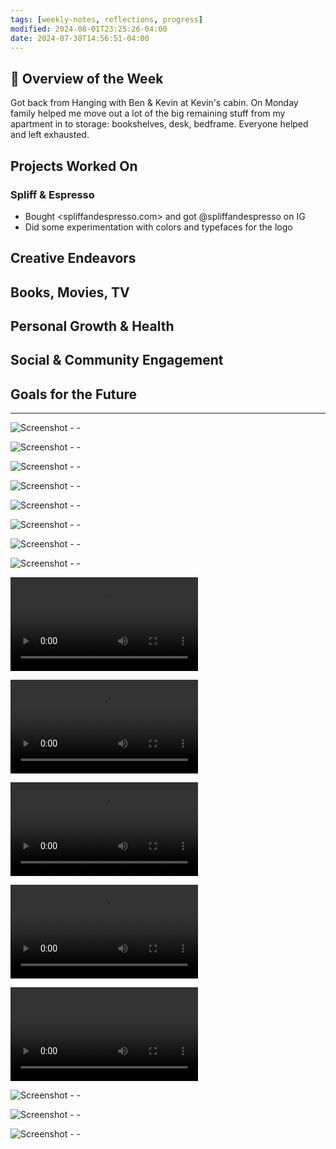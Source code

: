 ```yaml
---
tags: [weekly-notes, reflections, progress]
modified: 2024-08-01T23:25:26-04:00
date: 2024-07-30T14:56:51-04:00
---
```


## 🌟 Overview of the Week

Got back from Hanging with Ben & Kevin at Kevin's cabin. On Monday family helped me move out a lot of the big remaining stuff from my apartment in to storage: bookshelves, desk, bedframe. Everyone helped and left exhausted.

## Projects Worked On

### Spliff & Espresso
- Bought <spliffandespresso.com> and got @spliffandespresso on IG
- Did some experimentation with colors and typefaces for the logo

## Creative Endeavors


## Books, Movies, TV


## Personal Growth & Health


## Social & Community Engagement


## Goals for the Future
<!-- Set Specific, Measurable, Achievable, Relevant, and Time-bound goals or intentions for the upcoming week. -->

---

![Screenshot - - ](http://res.cloudinary.com/ejf/image/upload/v1722536061/Screenshot_2024-08-01_at_2.14.04_PM.png)

![Screenshot -  - ](http://res.cloudinary.com/ejf/image/upload/v1722573787/Screenshot_2024-08-02_at_12.42.54_AM.png)

![Screenshot -  - ](http://res.cloudinary.com/ejf/image/upload/v1722609608/Screenshot_2024-08-02_at_10.39.55_AM.png)

![Screenshot -  - ](http://res.cloudinary.com/ejf/image/upload/v1722609675/Screenshot_2024-08-02_at_10.41.03_AM.png)

![Screenshot -  - ](http://res.cloudinary.com/ejf/image/upload/v1722609689/Screenshot_2024-08-02_at_10.41.15_AM.png)

![Screenshot -  - ](http://res.cloudinary.com/ejf/image/upload/v1722609820/Screenshot_2024-08-02_at_10.43.12_AM.png)

![Screenshot -  - ](http://res.cloudinary.com/ejf/image/upload/v1722609879/Screenshot_2024-08-02_at_10.44.24_AM.png)

![Screenshot -  - ](http://res.cloudinary.com/ejf/image/upload/v1722610045/Screenshot_2024-08-02_at_10.47.11_AM.png)

![Screenshot -  - ](http://res.cloudinary.com/ejf/video/upload/v1722610282/Screen_Recording_2024-08-02_at_10.51.05_AM.mov)

![Screenshot -  - ](http://res.cloudinary.com/ejf/video/upload/v1722610423/Screen_Recording_2024-08-02_at_10.53.24_AM.mov)

![Screenshot -  - ](http://res.cloudinary.com/ejf/video/upload/v1722610899/Screen_Recording_2024-08-02_at_10.59.48_AM.mov)

![Screenshot -  - ](http://res.cloudinary.com/ejf/video/upload/v1722610907/Screen_Recording_2024-08-02_at_11.00.13_AM.mov)

![Screenshot -  - ](http://res.cloudinary.com/ejf/video/upload/v1722611463/Screen_Recording_2024-08-02_at_11.10.26_AM.mov)

![Screenshot -  - ](http://res.cloudinary.com/ejf/image/upload/v1722612330/Screenshot_2024-08-02_at_11.25.18_AM.png)

![Screenshot -  - ](http://res.cloudinary.com/ejf/image/upload/v1722612365/Screenshot_2024-08-02_at_11.25.53_AM.png)

![Screenshot -  - ](http://res.cloudinary.com/ejf/image/upload/v1722614112/Screenshot_2024-08-02_at_11.55.00_AM.png)
